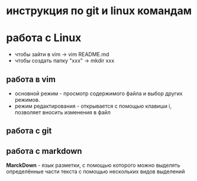 # **инструкция по git и linux командам**
# работа с Linux
* чтобы зайти в vim -> vim README.md
* чтобы создать папку "ххх" -> mkdir xxx 
## работа в vim 
 * основной режим - просмотр содержимого файла и выбор других режимов.
 * режим редактирования - открывается с помощью клавиши i, позволяет вносить изменения в файл
## работа с git

## работа с markdown
**MarckDown** - язык разметки, с помощью которого можно выделять определённые части текста с помощью нескольких видов выделений 
## 
